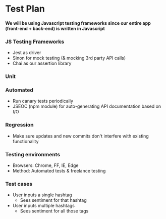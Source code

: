 
# <a name = "test_plan"></a>Test Plan
#### We will be using Javascript testing frameworks since our entire app (front-end + back-end) is written in Javascript
### JS Testing Frameworks
* Jest as driver
* Sinon for mock testing (& mocking 3rd party API calls)
* Chai as our assertion library

### Unit

### Automated
* Run canary tests periodically
* JSEOC (npm module) for auto-generating API documentation based on I/O

### Regression
* Make sure updates and new commits don't interfere with existing functionality 

### Testing environments
* Browsers: Chrome, FF, IE, Edge
* Method: Automated tests & freelance testing

### Test cases
* User inputs a single hashtag
  + Sees sentiment for that hashtag
* User inputs multiple hashtags
  + Sees sentiment for all those tags

